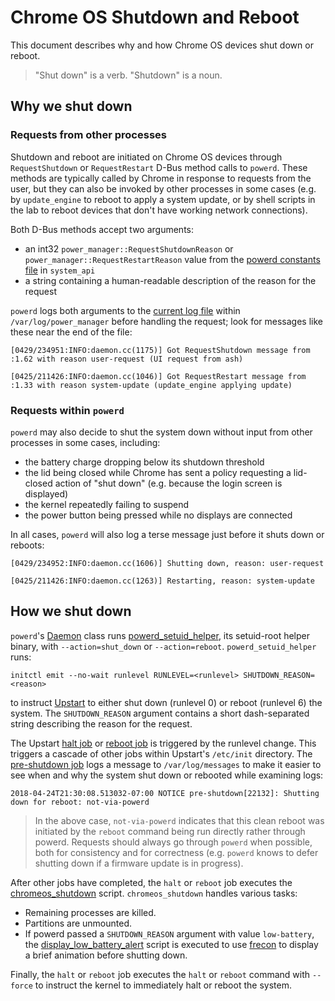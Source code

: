 # Chrome OS Shutdown and Reboot

This document describes why and how Chrome OS devices shut down or reboot.

> "Shut down" is a verb. "Shutdown" is a noun.

## Why we shut down

### Requests from other processes

Shutdown and reboot are initiated on Chrome OS devices through `RequestShutdown`
or `RequestRestart` D-Bus method calls to `powerd`. These methods are typically
called by Chrome in response to requests from the user, but they can also be
invoked by other processes in some cases (e.g. by `update_engine` to reboot to
apply a system update, or by shell scripts in the lab to reboot devices that
don't have working network connections).

Both D-Bus methods accept two arguments:

*   an int32 `power_manager::RequestShutdownReason` or
    `power_manager::RequestRestartReason` value from the [powerd constants file]
    in `system_api`
*   a string containing a human-readable description of the reason for the
    request

`powerd` logs both arguments to the [current log file] within
`/var/log/power_manager` before handling the request; look for messages like
these near the end of the file:

```
[0429/234951:INFO:daemon.cc(1175)] Got RequestShutdown message from :1.62 with reason user-request (UI request from ash)
```

```
[0425/211426:INFO:daemon.cc(1046)] Got RequestRestart message from :1.33 with reason system-update (update_engine applying update)
```

### Requests within `powerd`

`powerd` may also decide to shut the system down without input from other
processes in some cases, including:

*   the battery charge dropping below its shutdown threshold
*   the lid being closed while Chrome has sent a policy requesting a lid-closed
    action of "shut down" (e.g. because the login screen is displayed)
*   the kernel repeatedly failing to suspend
*   the power button being pressed while no displays are connected

In all cases, `powerd` will also log a terse message just before it shuts down
or reboots:

```
[0429/234952:INFO:daemon.cc(1606)] Shutting down, reason: user-request
```

```
[0425/211426:INFO:daemon.cc(1263)] Restarting, reason: system-update
```

## How we shut down

`powerd`'s [Daemon] class runs [powerd_setuid_helper], its setuid-root helper
binary, with `--action=shut_down` or `--action=reboot`. `powerd_setuid_helper`
runs:

```
initctl emit --no-wait runlevel RUNLEVEL=<runlevel> SHUTDOWN_REASON=<reason>
```

to instruct [Upstart] to either shut down (runlevel 0) or reboot (runlevel 6) the
system. The `SHUTDOWN_REASON` argument contains a short dash-separated string
describing the reason for the request.

The Upstart [halt job] or [reboot job] is triggered by the runlevel change. This
triggers a cascade of other jobs within Upstart's `/etc/init` directory. The
[pre-shutdown job] logs a message to `/var/log/messages` to make it easier to
see when and why the system shut down or rebooted while examining logs:

```
2018-04-24T21:30:08.513032-07:00 NOTICE pre-shutdown[22132]: Shutting down for reboot: not-via-powerd
```

> In the above case, `not-via-powerd` indicates that this clean reboot was
> initiated by the `reboot` command being run directly rather through powerd.
> Requests should always go through `powerd` when possible, both for consistency
> and for correctness (e.g. `powerd` knows to defer shutting down if a firmware
> update is in progress).

After other jobs have completed, the `halt` or `reboot` job executes the
[chromeos_shutdown] script. `chromeos_shutdown` handles various tasks:

*   Remaining processes are killed.
*   Partitions are unmounted.
*   If powerd passed a `SHUTDOWN_REASON` argument with value `low-battery`, the
    [display_low_battery_alert] script is executed to use [frecon] to display a
    brief animation before shutting down.

Finally, the `halt` or `reboot` job executes the `halt` or `reboot` command with
`--force` to instruct the kernel to immediately halt or reboot the system.

[powerd constants file]: https://chromium.googlesource.com/chromiumos/platform2/system_api/+/HEAD/dbus/power_manager/dbus-constants.h
[current log file]: logging.md
[Daemon]: ../powerd/daemon.cc
[powerd_setuid_helper]: ../powerd/powerd_setuid_helper.cc
[Upstart]: http://upstart.ubuntu.com/
[halt job]: https://chromium.googlesource.com/chromiumos/platform2/+/HEAD/init/upstart/halt/halt.conf
[reboot job]: https://chromium.googlesource.com/chromiumos/platform2/+/HEAD/init/upstart/reboot.conf
[pre-shutdown job]: https://chromium.googlesource.com/chromiumos/platform2/+/HEAD/init/upstart/pre-shutdown.conf
[chromeos_shutdown]: https://chromium.googlesource.com/chromiumos/platform2/+/HEAD/init/chromeos_shutdown
[display_low_battery_alert]: https://chromium.googlesource.com/chromiumos/platform2/+/HEAD/init/display_low_battery_alert
[frecon]: https://chromium.googlesource.com/chromiumos/platform/frecon/

